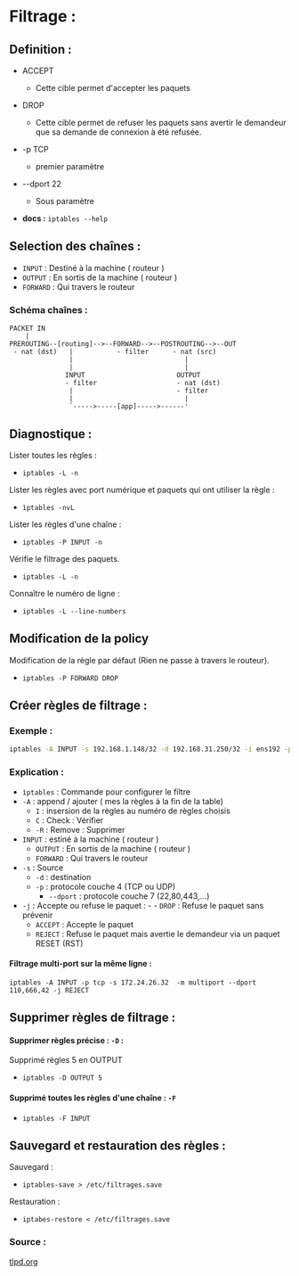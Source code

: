 # Filtrage :

## Definition  :

- ACCEPT
    - Cette cible permet d'accepter les paquets
- DROP
    - Cette cible permet de refuser les paquets sans avertir le demandeur que sa demande de connexion à été refusée.

- -p TCP 
    - premier paramètre
- --dport 22
    - Sous paramètre

  
- **docs :** `iptables --help`

## Selection des chaînes :

- `INPUT` : Destiné à la machine ( routeur )
- `OUTPUT` : En sortis de la machine ( routeur )
- `FORWARD` : Qui travers le routeur


### Schéma chaînes :

```
PACKET IN
    |
PREROUTING--[routing]-->--FORWARD-->--POSTROUTING-->--OUT
 - nat (dst)   |           - filter      - nat (src)
               |                            |
               |                            |
              INPUT                       OUTPUT
              - filter                    - nat (dst)
               |                          - filter
               |                            |
               `----->-----[app]----->------'
```

## Diagnostique :

Lister toutes les règles :

- `iptables -L -n`

Lister les règles avec port numérique et paquets qui ont utiliser la règle :

- `ìptables -nvL`
  
Lister les règles d'une chaîne :

- `iptables -P INPUT -n`

Vérifie le filtrage des paquets.

- `iptables -L -n` 

Connaître le numéro de ligne :

- `iptables -L --line-numbers`

  
## Modification de la policy
  
Modification de la règle par défaut (Rien ne passe à travers le routeur).
  
  - `iptables -P FORWARD DROP`


## Créer règles de filtrage : 

### Exemple :

```bash
iptables -A INPUT -s 192.168.1.148/32 -d 192.168.31.250/32 -i ens192 -p TCP --dport 22 -j accept
```


### Explication  :

- `ìptables` : Commande pour configurer le filtre
- `-A` : append / ajouter ( mes la règles à la fin de la table)
    - `I` : insersion de la règles au numéro de règles choisis
    - `C` : Check : Vérifier
    - `-R` : Remove : Supprimer
- `INPUT` : estiné à la machine ( routeur )
    - `OUTPUT` : En sortis de la machine ( routeur )
    - `FORWARD` : Qui travers le routeur
- `-s` : Source
    - `-d` : destination
    - `-p` : protocole couche 4 (TCP ou UDP)
        - `--dport` : protocole couche 7 (22,80,443,...)
- `-j` : Accepte ou refuse le paquet : - - `DROP` : Refuse le paquet sans prévenir
    - `ACCEPT` : Accepte le paquet
    - `REJECT` : Refuse le paquet mais avertie le demandeur via un paquet RESET (RST)
  

#### Filtrage multi-port sur la même ligne :

`iptables -A INPUT -p tcp -s 172.24.26.32  -m multiport --dport
110,666,42 -j REJECT`

## Supprimer règles de filtrage : 

#### Supprimer règles précise : `-D` :

Supprimé règles 5 en OUTPUT

- `iptables -D OUTPUT 5`

#### Supprimé toutes les règles d'une chaîne : `-F`

- `iptables -F INPUT`

## Sauvegard et restauration des règles :

Sauvegard :

- `iptables-save > /etc/filtrages.save`

Restauration :

- `iptabes-restore < /etc/filtrages.save`


### Source :

[tlpd.org](https://tldp.org/pub/Linux/docs/HOWTO/translations/fr/html-1page/Masquerading-Simple-HOWTO.html)
